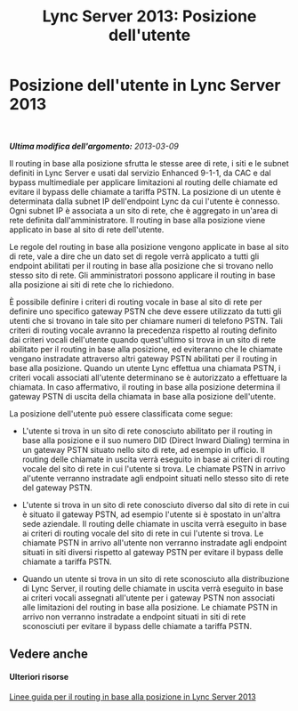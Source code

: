 ﻿---
title: "Lync Server 2013: Posizione dell'utente"
TOCTitle: Posizione dell'utente
ms:assetid: ce57941d-086b-448e-8ada-c7d636a2a1c9
ms:mtpsurl: https://technet.microsoft.com/it-it/library/JJ994073(v=OCS.15)
ms:contentKeyID: 52062276
ms.date: 08/24/2015
mtps_version: v=OCS.15
ms.translationtype: HT
---

# Posizione dell'utente in Lync Server 2013

 

_**Ultima modifica dell'argomento:** 2013-03-09_

Il routing in base alla posizione sfrutta le stesse aree di rete, i siti e le subnet definiti in Lync Server e usati dal servizio Enhanced 9-1-1, da CAC e dal bypass multimediale per applicare limitazioni al routing delle chiamate ed evitare il bypass delle chiamate a tariffa PSTN. La posizione di un utente è determinata dalla subnet IP dell'endpoint Lync da cui l'utente è connesso. Ogni subnet IP è associata a un sito di rete, che è aggregato in un'area di rete definita dall'amministratore. Il routing in base alla posizione viene applicato in base al sito di rete dell'utente.

Le regole del routing in base alla posizione vengono applicate in base al sito di rete, vale a dire che un dato set di regole verrà applicato a tutti gli endpoint abilitati per il routing in base alla posizione che si trovano nello stesso sito di rete. Gli amministratori possono applicare il routing in base alla posizione ai siti di rete che lo richiedono.

È possibile definire i criteri di routing vocale in base al sito di rete per definire uno specifico gateway PSTN che deve essere utilizzato da tutti gli utenti che si trovano in tale sito per chiamare numeri di telefono PSTN. Tali criteri di routing vocale avranno la precedenza rispetto al routing definito dai criteri vocali dell'utente quando quest'ultimo si trova in un sito di rete abilitato per il routing in base alla posizione, ed eviteranno che le chiamate vengano instradate attraverso altri gateway PSTN abilitati per il routing in base alla posizione. Quando un utente Lync effettua una chiamata PSTN, i criteri vocali associati all'utente determinano se è autorizzato a effettuare la chiamata. In caso affermativo, il routing in base alla posizione determina il gateway PSTN di uscita della chiamata in base alla posizione dell'utente.

La posizione dell'utente può essere classificata come segue:

  - L'utente si trova in un sito di rete conosciuto abilitato per il routing in base alla posizione e il suo numero DID (Direct Inward Dialing) termina in un gateway PSTN situato nello sito di rete, ad esempio in ufficio. Il routing delle chiamate in uscita verrà eseguito in base ai criteri di routing vocale del sito di rete in cui l'utente si trova. Le chiamate PSTN in arrivo al'utente verranno instradate agli endpoint situati nello stesso sito di rete del gateway PSTN.

  - L'utente si trova in un sito di rete conosciuto diverso dal sito di rete in cui è situato il gateway PSTN, ad esempio l'utente si è spostato in un'altra sede aziendale. Il routing delle chiamate in uscita verrà eseguito in base ai criteri di routing vocale del sito di rete in cui l'utente si trova. Le chiamate PSTN in arrivo all'utente non verranno instradate agli endpoint situati in siti diversi rispetto al gateway PSTN per evitare il bypass delle chiamate a tariffa PSTN.

  - Quando un utente si trova in un sito di rete sconosciuto alla distribuzione di Lync Server, il routing delle chiamate in uscita verrà eseguito in base ai criteri vocali assegnati all'utente per i gateway PSTN non associati alle limitazioni del routing in base alla posizione. Le chiamate PSTN in arrivo non verranno instradate a endpoint situati in siti di rete sconosciuti per evitare il bypass delle chiamate a tariffa PSTN.

## Vedere anche

#### Ulteriori risorse

[Linee guida per il routing in base alla posizione in Lync Server 2013](lync-server-2013-guidance-for-location-based-routing.md)

